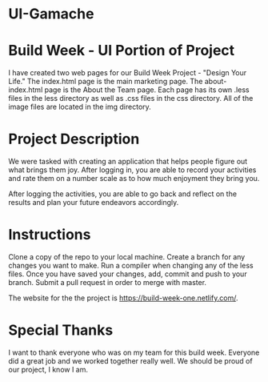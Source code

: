 # UI-Gamache

# Build Week - UI Portion of Project

I have created two web pages for our Build Week Project - "Design Your Life." The index.html page is the main marketing page. The about-index.html page is the About the Team page. Each page has its own .less files in the less directory as well as .css files in the css directory. All of the image files are located in the img directory. 

# Project Description

We were tasked with creating an application that helps people figure out what brings them joy. After logging in, you are able to record your activities and rate them on a number scale as to how much enjoyment they bring you. 

After logging the activities, you are able to go back and reflect on the results and plan your future endeavors accordingly. 

# Instructions
Clone a copy of the repo to your local machine.
Create a branch for any changes you want to make. 
Run a compiler when changing any of the less files.
Once you have saved your changes, add, commit and push to your branch.
Submit a pull request in order to merge with master.

The website for the the project is https://build-week-one.netlify.com/. 

# Special Thanks

I want to thank everyone who was on my team for this build week. Everyone did a great job and we worked together really well. We should be proud of our project, I know I am.